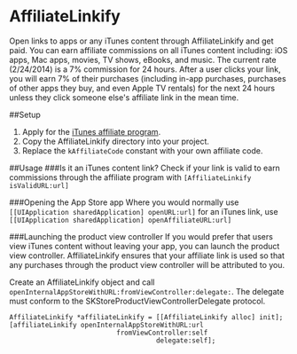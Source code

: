AffiliateLinkify
================

Open links to apps or any iTunes content through AffiliateLinkify and get paid. You can earn affiliate commissions on all iTunes content including: iOS apps, Mac apps, movies, TV shows, eBooks, and music. The current rate (2/24/2014) is a 7% commission for 24 hours. After a user clicks your link, you will earn 7% of their purchases (including in-app purchases, purchases of other apps they buy, and even Apple TV rentals) for the next 24 hours unless they click someone else's affiliate link in the mean time.

##Setup
1. Apply for the [iTunes affiliate program](https://www.apple.com/itunes/affiliates/).
2. Copy the AffiliateLinkify directory into your project.
3. Replace the `kAffiliateCode` constant with your own affiliate code.

##Usage
###Is it an iTunes content link?
Check if your link is valid to earn commissions through the affiliate program with `[AffiliateLinkify isValidURL:url]`

###Opening the App Store app
Where you would normally use `[[UIApplication sharedApplication] openURL:url]` for an iTunes link, use `[[UIApplication sharedApplication] openAffiliateURL:url]`

###Launching the product view controller
If you would prefer that users view iTunes content without leaving your app, you can launch the product view controller. AffiliateLinkify ensures that your affiliate link is used so that any purchases through the product view controller will be attributed to you.

Create an AffiliateLinkify object and call `openInternalAppStoreWithURL:fromViewController:delegate:`. The delegate must conform to the SKStoreProductViewControllerDelegate protocol.

	AffiliateLinkify *affiliateLinkify = [[AffiliateLinkify alloc] init];
	[affiliateLinkify openInternalAppStoreWithURL:url
                           	   fromViewController:self
                                         delegate:self];

